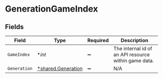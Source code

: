 # GenerationGameIndex


## Fields

| Field                                                          | Type                                                           | Required                                                       | Description                                                    |
| -------------------------------------------------------------- | -------------------------------------------------------------- | -------------------------------------------------------------- | -------------------------------------------------------------- |
| `GameIndex`                                                    | **int*                                                         | :heavy_minus_sign:                                             | The internal id of an API resource within game data.           |
| `Generation`                                                   | [*shared.Generation](../../../pkg/models/shared/generation.md) | :heavy_minus_sign:                                             | N/A                                                            |